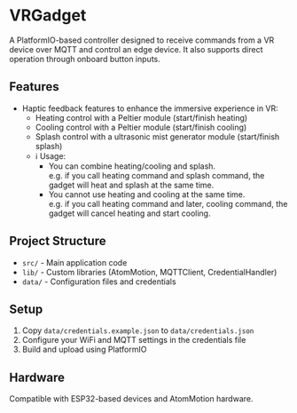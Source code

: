 # VRGadget
A PlatformIO-based controller designed to receive commands from a VR device over MQTT and control an edge device. It also supports direct operation through onboard button inputs.

## Features

- Haptic feedback features to enhance the immersive experience in VR:
    - Heating control with a Peltier module (start/finish heating)
    - Cooling control with a Peltier module (start/finish cooling)
    - Splash control with a ultrasonic mist generator module (start/finish splash)
  - :information_source: Usage:
    - You can combine heating/cooling and splash.  
    e.g. if you call heating command and splash command, the gadget will heat and splash at the same time.
    - You cannot use heating and cooling at the same time.  
    e.g. if you call heating command and later, cooling command, the gadget will cancel heating and start cooling.

## Project Structure

- `src/` - Main application code
- `lib/` - Custom libraries (AtomMotion, MQTTClient, CredentialHandler)
- `data/` - Configuration files and credentials

## Setup

1. Copy `data/credentials.example.json` to `data/credentials.json`
2. Configure your WiFi and MQTT settings in the credentials file
3. Build and upload using PlatformIO

## Hardware

Compatible with ESP32-based devices and AtomMotion hardware.
